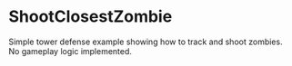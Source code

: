 # ShootClosestZombie

Simple tower defense example showing how to track and shoot zombies. No gameplay logic implemented.
